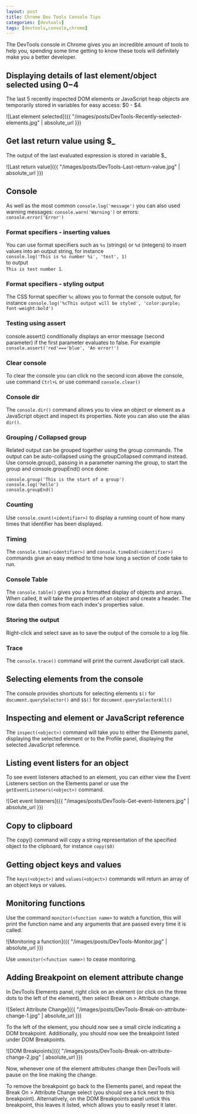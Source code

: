 ```yaml
---
layout: post
title: Chrome Dev Tools Console Tips
categories: [devtools]
tags: [devtools,console,chrome]
---
```


The DevTools console in Chrome gives you an incredible amount of tools to help you, spending some time getting to know these tools will definitely make you a better developer.

<!--more-->

## Displaying details of last element/object selected using $0-$4

The last 5 recently inspected DOM elements or JavaScript heap objects are temporarily stored in variables for easy access: $0 - $4.

![Last element selected]({{ "/images/posts/DevTools-Recently-selected-elements.jpg" | absolute_url }})

## Get last return value using $_

The output of the last evaluated expression is stored in variable $_

![Last return value]({{ "/images/posts/DevTools-Last-return-value.jpg" | absolute_url }})

## Console

As well as the most common `console.log('message')` you can also used warning messages:
`console.warn('Warning')` or errors: `console.error('Error')`


### Format specifiers - inserting values

You can use format specifiers such as `%s` (strings) or `%d` (integers) to insert values into an output string, for instance  
`console.log('This is %s number %i', 'test', 1)`  
to output  
`This is test number 1`.

### Format specifiers - styling output

The CSS format specifier `%c` allows you to format the console output, for instance `console.log('%cThis output will be styled', 'color:purple; font-weight:bold')`

### Testing using assert

console.assert() conditionally displays an error message (second parameter) if the first parameter evaluates to false.  For example `console.assert('red'==='blue', 'An error!')`

### Clear console

To clear the console you can click no the second icon above the console, use command `Ctrl+L` or use command `console.clear()`

### Console dir

The `console.dir()` command allows you to view an object or element as a JavaScript object and inspect its properties.
Note you can also use the alias `dir()`.

### Grouping / Collapsed group

Related output can be grouped together using the group commands.  The output can be auto-collapsed using the groupCollapsed command instead.
Use console.group(), passing in a parameter naming the group, to start the group and console.groupEnd() once done:

`console.group('This is the start of a group')`  
`console.log('hello')`  
`console.groupEnd()`

### Counting

Use `console.count(<identifier>)` to display a running count of how many times that identifier has been displayed.

### Timing

The `console.time(<identifier>)` and `console.timeEnd(<identifier>)` commands give an easy method to time how long a section of code take to run.

### Console Table

The `console.table()` gives you a formatted display of objects and arrays. When called, it will take the properties of an object and create a header. The row data then comes from each index's properties value.

### Storing the output

Right-click and select save as to save the output of the console to a log file.

### Trace

The `console.trace()` command will print the current JavaScript call stack.

## Selecting elements from the console

The console provides shortcuts for selecting elements `$()` for `document.querySelector()` and  `$$()` for `document.querySelectorAll()`

## Inspecting and element or JavaScript reference

The `inspect(<object>)` command will take you to either the Elements panel, displaying the selected element or to the Profile panel, displaying the selected JavaScript reference.

## Listing event listers for an object

To see event listeners attached to an element, you can either view the Event Listeners section on the Elements panel or use the `getEventListeners(<object>)` command.

![Get event listeners]({{ "/images/posts/DevTools-Get-event-listeners.jpg" | absolute_url }})

## Copy to clipboard

The copy() command will copy a string representation of the specified object to the clipboard, for instance `copy($0)`

## Getting object keys and values

The `keys(<object>)` and `values(<object>)` commands will return an array of an object keys or values.

## Monitoring functions

Use the command `monitor(<function name>` to watch a function, this will print the function name and any arguments that are passed every time it is called.

![Monitoring a function]({{ "/images/posts/DevTools-Monitor.jpg" | absolute_url }})

Use `unmonitor(<function name>)` to cease monitoring.

## Adding Breakpoint on element attribute change

In DevTools Elements panel, right click on an element (or click on the three dots to the left of the element), then select Break on > Attribute change.

![Select Attribute Change]({{ "/images/posts/DevTools-Break-on-attribute-change-1.jpg" | absolute_url }})

To the left of the element, you should now see a small circle indicating a DOM breakpoint.  Additionally, you should now see the breakpoint listed under DOM Breakpoints.

![DOM Breakpoints]({{ "/images/posts/DevTools-Break-on-attribute-change-2.jpg" | absolute_url }})

Now, whenever one of the element attributes change then DevTools will pause on the line making the change.

To remove the breakpoint go back to the Elements panel, and repeat the Break On > Attribute Change select (you should see a tick next to this breakpoint).  Alternatively, on the DOM Breakpoints panel untick this breakpoint, this leaves it listed, which allows you to easily reset it later.
